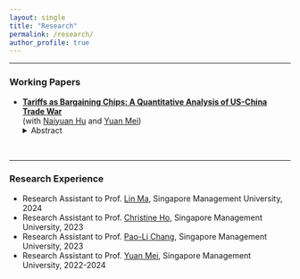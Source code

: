 ```yaml
---
layout: single
title: "Research"
permalink: /research/
author_profile: true
---
```


------
### Working Papers
- [**Tariffs as Bargaining Chips: A Quantitative Analysis of US-China Trade War**](https://tong-ni.github.io/files/Tariffs_as_Bargaining_Chips.pdf)
  <br>(with [Naiyuan Hu](https://naiyuanh.github.io/) and [Yuan Mei](https://sites.google.com/site/meiyecon/home))
   <details>
   <summary>Abstract</summary>
   Non-cooperative tariffs change outside options and thus affect welfare outcomes in poten- tial tariff negotiations. We focus on the U.S.–China trade war from 2018 through 2019 and examine whether such tariffs can serve as leverage to improve U.S. post-negotiation welfare. With a multi-country, multi-sector quantitative trade model, we simulate negotiations from two starting points: the 2017 baseline and the 2019 trade-war equilibrium. Our results show that, across reasonable estimates of U.S. bargaining power, imposing trade-war tariffs before the negotiations consistently enhances U.S. post-negotiation welfare.
    </details>

<br>

------
### Research Experience
- Research Assistant to Prof. [Lin Ma](https://lin-ma.com/index.html#/), Singapore Management University, 2024
- Research Assistant to Prof. [Christine Ho](https://sites.google.com/site/christineho5/), Singapore Management University, 2023
- Research Assistant to Prof. [Pao-Li Chang](http://www.mysmu.edu/faculty/plchang/), Singapore Management University, 2023
- Research Assistant to Prof. [Yuan Mei](https://sites.google.com/site/meiyecon/home), Singapore Management University, 2022-2024
